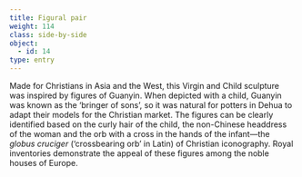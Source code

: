 ```yaml
---
title: Figural pair
weight: 114
class: side-by-side
object:
  - id: 14
type: entry
---
```


Made for Christians in Asia and the West, this Virgin and Child sculpture was inspired by figures of Guanyin. When depicted with a child, Guanyin was known as the ‘bringer of sons’, so it was natural for potters in Dehua to adapt their models for the Christian market. The figures can be clearly identified based on the curly hair of the child, the non-Chinese headdress of the woman and the orb with a cross in the hands of the infant—the *globus cruciger* (‘crossbearing orb’ in Latin) of Christian iconography. Royal inventories demonstrate the appeal of these figures among the noble houses of Europe.
